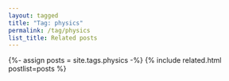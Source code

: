 ```yaml
---
layout: tagged
title: "Tag: physics"
permalink: /tag/physics
list_title: Related posts
---
```


{%- assign posts = site.tags.physics -%}
{% include related.html postlist=posts %}

